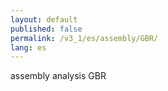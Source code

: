 ```yaml
---
layout: default
published: false
permalink: /v3_1/es/assembly/GBR/
lang: es
---
```


assembly analysis GBR
